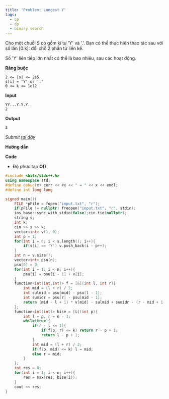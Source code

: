 ```yaml
---
title: 'Problem: Longest Y'
tags:
  - cp
  - dp
  - binary search
---
```

Cho một chuỗi S có gồm kí tự 'Y' và '.'. Bạn có thể thực hiện thao tác sau với số lần [0:k]: đổi chỗ 2 phần tử liền kề.

Số 'Y' liên tiếp lớn nhất có thể là bao nhiêu, sau các hoạt động.

**Ràng buộc**

```
2 <= |s| <= 2e5
s[i] = 'Y' or '.'
0 <= k <= 1e12
```

**Input**

```
YY...Y.Y.Y.
2
```

**Output**

```
3
```

<!--more-->

*Submit [tại đây](https://atcoder.jp/contests/abc229/tasks/abc229_g)*

**Hướng dẫn**


**Code**

- Độ phưc tạp **O()**

```cpp
#include <bits/stdc++.h>
using namespace std;
#define debug(x) cerr << #x << " = " << x << endl;
#define int long long

signed main(){
    FILE *pFile = fopen("input.txt", "r");
    if(pFile != nullptr) freopen("input.txt", "r", stdin);
    ios_base::sync_with_stdio(false);cin.tie(nullptr);
    string s;
    int k;
    cin >> s >> k;
    vector<int> v(1, 0);
    int p = 1;
    for(int i = 0; i < s.length(); i++){
        if(s[i] == 'Y') v.push_back(i - p++);
    }
    int n = v.size();
    vector<int> psu(n);
    psu[0] = 0;
    for(int i = 1; i < n; i++){
        psu[i] = psu[i - 1] + v[i];
    }
    function<int(int,int)> f = [&](int l, int r){
        int mid = (l + r) / 2;
        int sulmid = psu[mid] - psu[l - 1];
        int sumidr = psu[r] - psu[mid - 1];
        return (mid - l + 1) * v[mid] - sulmid + sumidr - (r - mid + 1) * v[mid];
    };
    function<int(int)> bise = [&](int p){
        int l = p, r = n - 1;
        while(true){
            if(r - l <= 1){
                if(f(p, r) <= k) return r - p + 1;
                return l - p + 1;
            }
            int mid = (l + r) / 2;
            if(f(p, mid) <= k) l = mid;
            else r = mid;
        }
    };
    int res = 0;
    for(int i = 1; i < n; i++){
        res = max(res, bise(i));
    }
    cout << res;
}
```
